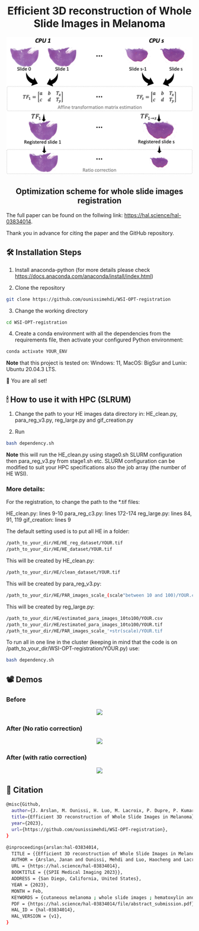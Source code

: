 <h1 align="center">
 Efficient 3D reconstruction of Whole Slide Images in Melanoma
</h1>

<p align="center">
 <img width="600" src="figure.png">
</p>

<h2 align="center">
Optimization scheme for whole slide images registration
</h2>

The full paper can be found on the follwing link: https://hal.science/hal-03834014.

Thank you in advance for citing the paper and the GitHub repository.

## 🛠️ Installation Steps

1. Install anaconda-python (for more details please check https://docs.anaconda.com/anaconda/install/index.html)

2. Clone the repository

```bash
git clone https://github.com/ounissimehdi/WSI-OPT-registration
```

3. Change the working directory

```bash
cd WSI-OPT-registration
```

4. Create a conda environment with all the dependencies from the requirements file, then activate your configured Python environment:

```bash
conda activate YOUR_ENV
```
**Note** that this project is tested on: Windows: 11, MacOS: BigSur and Lunix: Ubuntu 20.04.3 LTS.

🌟 You are all set!


## 🕯 How to use it with HPC (SLRUM)

1. Change the path to your HE images data directory in: HE_clean.py, para_reg_v3.py, reg_large.py and gif_creation.py

2. Run
```bash
bash dependency.sh
```
**Note** this will run the HE_clean.py using stage0.sh SLURM configuration then para_reg_v3.py from stage1.sh etc. SLURM configuration can be modified to suit your HPC specifications also the job array (the number of HE WSI).

### More details:

For the registration, to change the path to the *.tif files:

HE_clean.py: lines 9-10
para_reg_c3.py: lines 172-174
reg_large.py: lines 84, 91, 119
gif_creation: lines 9

The default setting used is to put all HE in a folder:
```bash
/path_to_your_dir/HE/HE_reg_dataset/YOUR.tif
/path_to_your_dir/HE/HE_dataset/YOUR.tif
```
This will be created by HE_clean.py:
```bash
/path_to_your_dir/HE/clean_dataset/YOUR.tif
```
This will be created by para_reg_v3.py:
```bash
/path_to_your_dir/HE/PAR_images_scale_(scale"between 10 and 100)/YOUR.csv
```
This will be created by reg_large.py:
```bash
/path_to_your_dir/HE/estimated_para_images_10to100/YOUR.csv
/path_to_your_dir/HE/estimated_para_images_10to100/YOUR.tif
/path_to_your_dir/HE/PAR_images_scale_'+str(scale)/YOUR.tif
```
To run all in one line in the cluster (keeping in mind that the code is on /path_to_your_dir/WSI-OPT-registration/YOUR.py) use:
```bash
bash dependency.sh
```
## 📽 Demos

### Before
<p align="center">
   <img width="400" src="before_registration_animation.gif">
</p>

### After (No ratio correction)
<p align="center">
   <img width="400" src="registration_animation_no_ratio.gif">
</p>

### After (with ratio correction)
<p align="center">
   <img width="400" src="registration_animation_ratio_corrected.gif">
</p>

## 🎁 Citation

```bash
@misc{Github,
  author={J. Arslan, M. Ounissi, H. Luo, M. Lacroix, P. Dupre, P. Kumar, A. Hodgkinson, S.Dandou, R. Larive, C. Pignodel, L. Le Cam, O. Radulescu, and D. Racoceanu},
  title={Efficient 3D reconstruction of Whole Slide Images in Melanoma},
  year={2023},
  url={https://github.com/ounissimehdi/WSI-OPT-registration},
}
```
```bash
@inproceedings{arslan:hal-03834014,
  TITLE = {{Efficient 3D reconstruction of Whole Slide Images in Melanoma}},
  AUTHOR = {Arslan, Janan and Ounissi, Mehdi and Luo, Haocheng and Lacroix, Matthieu and Dupr{\'e}, Pierrick and Kumar, Pawan and Hodgkinson, Arran and Dandou, Sarah and Larive, Romain M and Pignodel, Christine and Le~cam, Laurent and Racoceanu, Daniel and Radulescu, Ovidiu},
  URL = {https://hal.science/hal-03834014},
  BOOKTITLE = {{SPIE Medical Imaging 2023}},
  ADDRESS = {San Diego, California, United States},
  YEAR = {2023},
  MONTH = Feb,
  KEYWORDS = {cutaneous melanoma ; whole slide images ; hematoxylin and eosin ; 3D reconstruction ; vascular reconstruction ; personalized medicine},
  PDF = {https://hal.science/hal-03834014/file/abstract_submission.pdf},
  HAL_ID = {hal-03834014},
  HAL_VERSION = {v1},
}
```